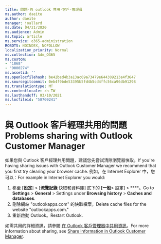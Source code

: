 ```yaml
---
title: 問題-與 outlook 共用-客戶-管理員
ms.author: daeite
author: daeite
manager: joallard
ms.date: 04/21/2020
ms.audience: Admin
ms.topic: article
ms.service: o365-administration
ROBOTS: NOINDEX, NOFOLLOW
localization_priority: Normal
ms.collection: Adm_O365
ms.custom:
- "1868"
- "9000274"
ms.assetid: ''
ms.openlocfilehash: be42bed4b3a13ac69a73479e644309213e4f3647
ms.sourcegitcommit: 0eb4f9bde53395b5fd4b5cd4ffc56ca96db91298
ms.translationtype: MT
ms.contentlocale: zh-TW
ms.lasthandoff: 03/10/2021
ms.locfileid: "50709241"
---
```

# <a name="problems-sharing-with-outlook-customer-manager"></a><span data-ttu-id="bb902-102">與 Outlook 客戶經理共用的問題</span><span class="sxs-lookup"><span data-stu-id="bb902-102">Problems sharing with Outlook Customer Manager</span></span>

<span data-ttu-id="bb902-103">如果您與 Outlook 客戶經理共用問題，建議您先嘗試清除瀏覽器快取。</span><span class="sxs-lookup"><span data-stu-id="bb902-103">If you're having sharing issues with Outlook Customer Manager we recommend that you first try clearing your browser cache.</span></span> <span data-ttu-id="bb902-104">例如，在 Internet Explorer 中，您可以：</span><span class="sxs-lookup"><span data-stu-id="bb902-104">For example in Internet Explorer you would:</span></span>

1. <span data-ttu-id="bb902-105">移至 [**設定**]  >  [**流覽記錄** 快取和資料庫] 底下的 **[一般**> 設定]  >  \*\*\*\*。</span><span class="sxs-lookup"><span data-stu-id="bb902-105">Go to **Settings** > **General** > Settings under **Browsing history** > **Caches and databases**.</span></span>
2. <span data-ttu-id="bb902-106">刪除網站 "outlookapps.com" 的快取檔案。</span><span class="sxs-lookup"><span data-stu-id="bb902-106">Delete cache files for the website "outlookapps.com."</span></span>
3. <span data-ttu-id="bb902-107">重新啟動 Outlook。</span><span class="sxs-lookup"><span data-stu-id="bb902-107">Restart Outlook.</span></span>

<span data-ttu-id="bb902-108">如需共用的詳細資訊，請參閱 [在 Outlook 客戶管理器中共用資訊](https://techcommunity.microsoft.com/t5/outlook-blog/sharing-how-to-keep-your-colleagues-in-the-loop/ba-p/35710)。</span><span class="sxs-lookup"><span data-stu-id="bb902-108">For more information about sharing, see [Share information in Outlook Customer Manager](https://techcommunity.microsoft.com/t5/outlook-blog/sharing-how-to-keep-your-colleagues-in-the-loop/ba-p/35710).</span></span>